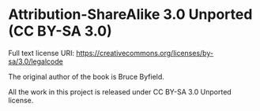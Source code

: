 # Attribution-ShareAlike 3.0 Unported (CC BY-SA 3.0) 
Full text license URI: https://creativecommons.org/licenses/by-sa/3.0/legalcode

The original author of the book is Bruce Byfield.

All the work in this project is released under CC BY-SA 3.0 Unported license.

